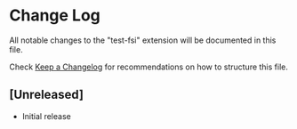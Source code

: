 # Change Log
All notable changes to the "test-fsi" extension will be documented in this file.

Check [Keep a Changelog](http://keepachangelog.com/) for recommendations on how to structure this file.

## [Unreleased]
- Initial release